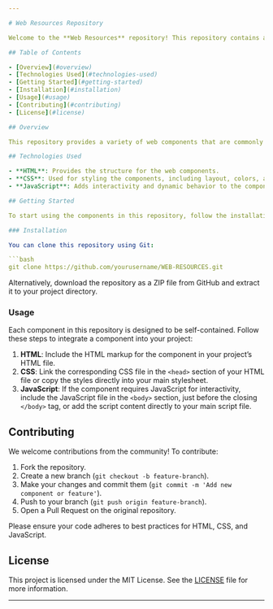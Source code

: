 ```yaml
---

# Web Resources Repository

Welcome to the **Web Resources** repository! This repository contains a collection of reusable web components, including cards, login forms, buttons, navigation bars, and more, built using HTML, CSS, and JavaScript. These components are designed to be easily integrated into your web projects.

## Table of Contents

- [Overview](#overview)
- [Technologies Used](#technologies-used)
- [Getting Started](#getting-started)
- [Installation](#installation)
- [Usage](#usage)
- [Contributing](#contributing)
- [License](#license)

## Overview

This repository provides a variety of web components that are commonly used in web development. The components are built with a focus on responsiveness and accessibility, ensuring compatibility across different devices and user needs. This resource aims to help developers quickly add high-quality components to their projects.

## Technologies Used

- **HTML**: Provides the structure for the web components.
- **CSS**: Used for styling the components, including layout, colors, and responsiveness.
- **JavaScript**: Adds interactivity and dynamic behavior to the components, such as form validation and modals.

## Getting Started

To start using the components in this repository, follow the installation instructions below.

### Installation

You can clone this repository using Git:

```bash
git clone https://github.com/yourusername/WEB-RESOURCES.git
```

Alternatively, download the repository as a ZIP file from GitHub and extract it to your project directory.

### Usage

Each component in this repository is designed to be self-contained. Follow these steps to integrate a component into your project:

1. **HTML**: Include the HTML markup for the component in your project’s HTML file.
2. **CSS**: Link the corresponding CSS file in the `<head>` section of your HTML file or copy the styles directly into your main stylesheet.
3. **JavaScript**: If the component requires JavaScript for interactivity, include the JavaScript file in the `<body>` section, just before the closing `</body>` tag, or add the script content directly to your main script file.

## Contributing

We welcome contributions from the community! To contribute:

1. Fork the repository.
2. Create a new branch (`git checkout -b feature-branch`).
3. Make your changes and commit them (`git commit -m 'Add new component or feature'`).
4. Push to your branch (`git push origin feature-branch`).
5. Open a Pull Request on the original repository.

Please ensure your code adheres to best practices for HTML, CSS, and JavaScript.

## License

This project is licensed under the MIT License. See the [LICENSE](LICENSE) file for more information.

---
```


